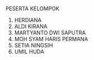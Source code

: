 PESERTA KELOMPOK
1. HERDIANA
2. ALDI KIRANA
3. MARTYANTO DWI SAPUTRA
4. MOH SYAM HARIS PERMANA
5. SETIA NINGSIH
6. UMIL HUDA
